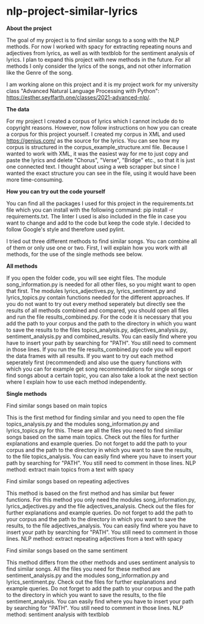 # nlp-project-similar-lyrics

**About the project**

The goal of my project is to find similar songs to a song with the NLP
methods. For now I worked with spacy for extracting repeating nouns and adjectives from 
lyrics, as well as with textblob for the sentiment analysis of lyrics. 
I plan to expand this project with new methods in the future.
For all methods I only consider the lyrics of the songs, and not other information like
the Genre of the song.

I am working alone on this project and it is my project work for my university class
"Advanced Natural Language Processing with Python": https://esther.seyffarth.one/classes/2021-advanced-nlp/.


**The data**

For my project I created a corpus of lyrics which I cannot include do to copyright 
reasons. However, now follow instructions on how you can create a corpus for
this project yourself.
I created my corpus in XML and used https://genius.com/ as the source for the lyrics.
You can see how my corpus is structured in the corpus_example_structure.xml file.
Because I wanted to work with XML, it was the easiest way for me to just copy and paste
the lyrics and delete "Chorus", "Verse", "Bridge" etc., so that it is just one connected
text. I thought about using a web scrapper but since I wanted the exact structure you 
can see in the file, using it would have been more time-consuming.


**How you can try out the code yourself**

You can find all the packages I used for this project in the requirements.txt file which
you can install with the following command: pip install -r requirements.txt.
The linter I used is also included in the file in case you want to change and add to the code but keep the code style. I decided to follow Google's style and therefore used pylint.

I tried out three different methods to find similar songs. You can combine all of them
or only use one or two. First, I will explain how you work with all methods, for the
use of the single methods see below.

**All methods**

If you open the folder code, you will see eight files.
The module song_information.py is needed for all other files, so you might
want to open that first. The modules lyrics_adjectives.py, lyrics_sentiment.py
and lyrics_topics.py contain functions needed for the different approaches.
If you do not want to try out every method seperately but directly see the results
of all methods combined and compared, you should open all files and run the file results_combined.py. For the code it is necessary that you add the path to your corpus
and the path to the directory in which you want to save the results to the files topics_analysis.py, adjectives_analysis.py, sentiment_analysis.py and combined_results. You can easily find where you have to insert your path by searching for "PATH". You still need to comment in those lines.
If you run the file results_combined.py code you will export the data frames
with all results.
If you want to try out each method seperately first (recommended) and also use the query functions
with which you can for example get song recommendations for single songs or find songs
about a certain topic, you can also take a look at the next section where I explain how
to use each method independently.

**Single methods**

Find similar songs based on main topics 

This is the first method for finding similar and you need to open the file
topics_analysis.py and the modules song_information.py and lyrics_topics.py for this. 
These are all the files you need to
find similiar songs based on the same main topics. Check out the files for further explanations
and example queries. Do not forget to add the path to your corpus
and the path to the directory in which you want to save the results, to the file topics_analysis.
You can easily find where you have to insert your path by searching for "PATH". You still need to comment in those lines.
NLP method: extract main topics from a text with spacy 

Find similar songs based on repeating adjectives

This method is based on the first method and has similar but fewer functions. 
For this method you only need the modules song_information.py, lyrics_adjectives.py and the file adjectives_analysis. 
Check out the files for further explanations and example queries. 
Do not forget to add the path to your corpus and the path to the directory in 
which you want to save the results, to the file adjectives_analysis.
You can easily find where you have to insert your path by searching for "PATH". You still need to comment in those lines.
NLP method: extract repeating adjectives from a text with spacy 

Find similar songs based on the same sentiment 

This method differs from the other methods and uses sentiment analysis to find similar songs.
All the files you need for these method are sentiment_analysis.py and the modules
song_information.py and lyrics_sentiment.py. 
Check out the files for further explanations and example queries.
Do not forget to add the path to your corpus and the path to the directory in 
which you want to save the results, to the file sentiment_analysis.
You can easily find where you have to insert your path by searching for "PATH". You still need to comment in those lines.
NLP method: sentiment analysis with textblob

